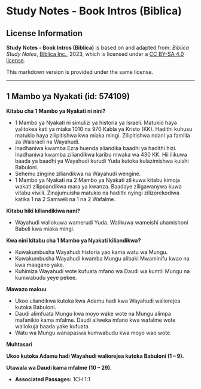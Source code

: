# Study Notes - Book Intros (Biblica)

## License Information

**Study Notes - Book Intros (Biblica)** is based on and adapted from: _Biblica Study Notes_, [Biblica Inc.](https://www.biblica.com/), 2023, which is licensed under a [CC BY-SA 4.0 license](https://creativecommons.org/licenses/by-sa/4.0/legalcode.en).

This markdown version is provided under the same license.



--------------------------------

## 1 Mambo ya Nyakati (id: 574109)

**Kitabu cha** **1 Mambo ya Nyakati ni nini?**

* 1 Mambo ya Nyakati ni simulizi ya historia ya Israeli. Matukio haya yalitokea kati ya miaka 1010 na 970 Kabla ya Kristo (KK). Hadithi kuhusu matukio haya zilipitishwa kwa miaka mingi. Zilipitishwa ndani ya familia za Waisraeli na Wayahudi.
* Inadhaniwa kwamba Ezra huenda aliandika baadhi ya hadithi hizi. Inadhaniwa kwamba ziliandikwa karibu mwaka wa 430 KK. Hii ilikuwa baada ya baadhi ya Wayahudi kurudi Yuda kutoka kulazimishwa kuishi Babuloni.
* Sehemu zingine ziliandikwa na Wayahudi wengine.
* 1 Mambo ya Nyakati na 2 Mambo ya Nyakati zilikuwa kitabu kimoja wakati zilipoandikwa mara ya kwanza. Baadaye ziligawanywa kuwa vitabu viwili. Zinajumuisha matukio na hadithi nyingi zilizorekodiwa katika 1 na 2 Samweli na 1 na 2 Wafalme.

**Kitabu hiki kiliandikiwa nani?**

* Wayahudi waliokuwa wamerudi Yuda. Walikuwa wameishi uhamishoni Babeli kwa miaka mingi.

**Kwa nini kitabu cha 1 Mambo ya Nyakati kiliandikwa?**

* Kuwakumbusha Wayahudi historia yao kama watu wa Mungu.
* Kuwakumbusha Wayahudi kwamba Mungu alibaki Mwaminifu kwao na kwa maagano yake.
* Kuhimiza Wayahudi wote kufuata mfano wa Daudi wa kumtii Mungu na kumwabudu yeye pekee.

**Mawazo makuu**

* Ukoo uliandikwa kutoka kwa Adamu hadi kwa Wayahudi waliorejea kutoka Babuloni.
* Daudi alimfuata Mungu kwa moyo wake wote na Mungu alimpa mafanikio kama mfalme. Daudi aliweka mfano kwa wafalme wote waliokuja baada yake kufuata.
* Watu wa Mungu wanapaswa kumwabudu kwa moyo wao wote.

**Muhtasari**

**Ukoo kutoka Adamu hadi Wayahudi waliorejea kutoka Babuloni (1 – 9\).**

**Utawala wa Daudi kama mfalme (10 – 29\).**

* **Associated Passages:** 1CH 1:1

